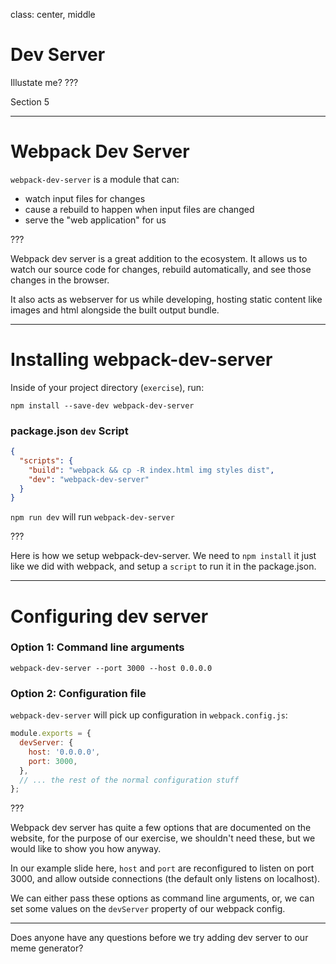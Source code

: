 class: center, middle
# Dev Server
Illustate me?
???

Section 5

---

# Webpack Dev Server

`webpack-dev-server` is a module that can:

* watch input files for changes
* cause a rebuild to happen when input files are changed
* serve the "web application" for us

???

Webpack dev server is a great addition to the ecosystem.  It allows us to watch
our source code for changes, rebuild automatically, and see those changes in the browser.

It also acts as webserver for us while developing, hosting static content like images and html alongside the built output bundle.

---

# Installing webpack-dev-server

Inside of your project directory (`exercise`), run:

```shell
npm install --save-dev webpack-dev-server
```

### package.json `dev` Script

```json
{
  "scripts": {
    "build": "webpack && cp -R index.html img styles dist",
    "dev": "webpack-dev-server"
  }
}
```

`npm run dev` will run `webpack-dev-server`

???

Here is how we setup webpack-dev-server.  We need to `npm install` it just like we did with webpack, and setup a `script` to run it in the package.json.

---

# Configuring dev server

### Option 1: Command line arguments

```shell
webpack-dev-server --port 3000 --host 0.0.0.0
```

### Option 2: Configuration file

`webpack-dev-server` will pick up configuration in `webpack.config.js`:

```js
module.exports = {
  devServer: {
    host: '0.0.0.0',
    port: 3000,
  },
  // ... the rest of the normal configuration stuff
};
```

???

Webpack dev server has quite a few options that are documented on the website, for the purpose of our exercise, we shouldn't need these, but we would like to show you how anyway.

In our example slide here, `host` and `port` are reconfigured to listen on port 3000, and allow outside connections (the default only listens on localhost).

We can either pass these options as command line arguments, or, we can set some values on the `devServer` property of our webpack config.

-------

Does anyone have any questions before we try adding dev server to our meme generator?
